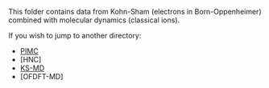 This folder contains data from Kohn-Sham (electrons in Born-Oppenheimer) combined with molecular dynamics (classical ions).

If you wish to jump to another directory:
* [PIMC](PIMC/)
* [HNC]
* [KS-MD](KS-MD/)
* [OFDFT-MD]
